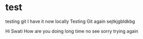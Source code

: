 # test
testing git
I have it now locally
Testing Git again
sejtkjgbldkbg

Hi Swati How are you doing
long time no see
sorry trying again 
